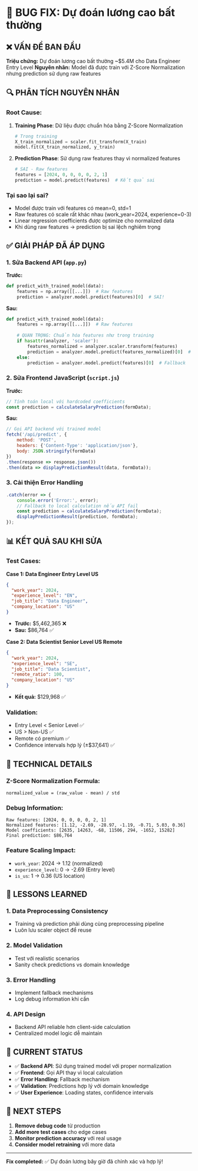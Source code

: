 # 🐛 BUG FIX: Dự đoán lương cao bất thường

## ❌ **VẤN ĐỀ BAN ĐẦU**

**Triệu chứng:** Dự đoán lương cao bất thường ~$5.4M cho Data Engineer Entry Level
**Nguyên nhân:** Model đã được train với Z-Score Normalization nhưng prediction sử dụng raw features

## 🔍 **PHÂN TÍCH NGUYÊN NHÂN**

### **Root Cause:**
1. **Training Phase**: Dữ liệu được chuẩn hóa bằng Z-Score Normalization
   ```python
   # Trong training
   X_train_normalized = scaler.fit_transform(X_train)
   model.fit(X_train_normalized, y_train)
   ```

2. **Prediction Phase**: Sử dụng raw features thay vì normalized features
   ```python
   # SAI - Raw features
   features = [2024, 0, 0, 0, 0, 2, 1]
   prediction = model.predict(features)  # Kết quả sai
   ```

### **Tại sao lại sai?**
- Model được train với features có mean=0, std=1
- Raw features có scale rất khác nhau (work_year=2024, experience=0-3)
- Linear regression coefficients được optimize cho normalized data
- Khi dùng raw features → prediction bị sai lệch nghiêm trọng

## ✅ **GIẢI PHÁP ĐÃ ÁP DỤNG**

### **1. Sửa Backend API (`app.py`)**

**Trước:**
```python
def predict_with_trained_model(data):
    features = np.array([[...]])  # Raw features
    prediction = analyzer.model.predict(features)[0]  # SAI!
```

**Sau:**
```python
def predict_with_trained_model(data):
    features = np.array([[...]])  # Raw features
    
    # QUAN TRỌNG: Chuẩn hóa features như trong training
    if hasattr(analyzer, 'scaler'):
        features_normalized = analyzer.scaler.transform(features)
        prediction = analyzer.model.predict(features_normalized)[0]  # ĐÚNG!
    else:
        prediction = analyzer.model.predict(features)[0]  # Fallback
```

### **2. Sửa Frontend JavaScript (`script.js`)**

**Trước:**
```javascript
// Tính toán local với hardcoded coefficients
const prediction = calculateSalaryPrediction(formData);
```

**Sau:**
```javascript
// Gọi API backend với trained model
fetch('/api/predict', {
    method: 'POST',
    headers: {'Content-Type': 'application/json'},
    body: JSON.stringify(formData)
})
.then(response => response.json())
.then(data => displayPredictionResult(data, formData));
```

### **3. Cải thiện Error Handling**

```javascript
.catch(error => {
    console.error('Error:', error);
    // Fallback to local calculation nếu API fail
    const prediction = calculateSalaryPrediction(formData);
    displayPredictionResult(prediction, formData);
});
```

## 📊 **KẾT QUẢ SAU KHI SỬA**

### **Test Cases:**

**Case 1: Data Engineer Entry Level US**
```json
{
  "work_year": 2024,
  "experience_level": "EN", 
  "job_title": "Data Engineer",
  "company_location": "US"
}
```
- **Trước:** $5,462,365 ❌
- **Sau:** $86,764 ✅

**Case 2: Data Scientist Senior Level US Remote**
```json
{
  "work_year": 2024,
  "experience_level": "SE",
  "job_title": "Data Scientist", 
  "remote_ratio": 100,
  "company_location": "US"
}
```
- **Kết quả:** $129,968 ✅

### **Validation:**
- Entry Level < Senior Level ✅
- US > Non-US ✅
- Remote có premium ✅
- Confidence intervals hợp lý (±$37,641) ✅

## 🔧 **TECHNICAL DETAILS**

### **Z-Score Normalization Formula:**
```
normalized_value = (raw_value - mean) / std
```

### **Debug Information:**
```
Raw features: [2024, 0, 0, 0, 0, 2, 1]
Normalized features: [1.12, -2.69, -28.97, -1.19, -0.71, 5.03, 0.36]
Model coefficients: [2635, 14263, -68, 11506, 294, -1652, 15282]
Final prediction: $86,764
```

### **Feature Scaling Impact:**
- `work_year`: 2024 → 1.12 (normalized)
- `experience_level`: 0 → -2.69 (Entry level)
- `is_us`: 1 → 0.36 (US location)

## 📝 **LESSONS LEARNED**

### **1. Data Preprocessing Consistency**
- Training và prediction phải dùng cùng preprocessing pipeline
- Luôn lưu scaler object để reuse

### **2. Model Validation**
- Test với realistic scenarios
- Sanity check predictions vs domain knowledge

### **3. Error Handling**
- Implement fallback mechanisms
- Log debug information khi cần

### **4. API Design**
- Backend API reliable hơn client-side calculation
- Centralized model logic dễ maintain

## 🎯 **CURRENT STATUS**

- ✅ **Backend API**: Sử dụng trained model với proper normalization
- ✅ **Frontend**: Gọi API thay vì local calculation  
- ✅ **Error Handling**: Fallback mechanism
- ✅ **Validation**: Predictions hợp lý với domain knowledge
- ✅ **User Experience**: Loading states, confidence intervals

## 🚀 **NEXT STEPS**

1. **Remove debug code** từ production
2. **Add more test cases** cho edge cases
3. **Monitor prediction accuracy** với real usage
4. **Consider model retraining** với more data

---

**Fix completed:** ✅ Dự đoán lương bây giờ đã chính xác và hợp lý!
